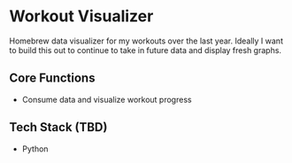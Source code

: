 # Workout Visualizer
Homebrew data visualizer for my workouts over the last year. Ideally I want to build this out to continue to take in future data and display fresh graphs.

## Core Functions
* Consume data and visualize workout progress


## Tech Stack (TBD)
* Python

